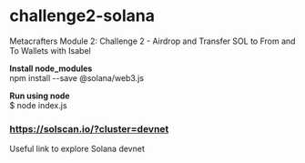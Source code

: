 # challenge2-solana
Metacrafters Module 2: Challenge 2 - Airdrop and Transfer SOL to From and To Wallets with Isabel
<br />

**Install node_modules** <br />
npm install   --save @solana/web3.js

**Run using node** <br />
$ node index.js

### https://solscan.io/?cluster=devnet
Useful link to explore Solana devnet 
